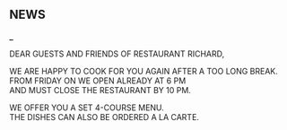 ## NEWS
 

**_**  
  
DEAR GUESTS AND FRIENDS OF RESTAURANT RICHARD,    
    
WE ARE HAPPY TO COOK FOR YOU AGAIN AFTER A TOO LONG BREAK.  
FROM FRIDAY ON WE OPEN ALREADY AT 6 PM     
AND MUST CLOSE THE RESTAURANT BY 10 PM.   
  
WE OFFER YOU A SET 4-COURSE MENU.  
THE DISHES CAN ALSO BE ORDERED A LA CARTE.  

